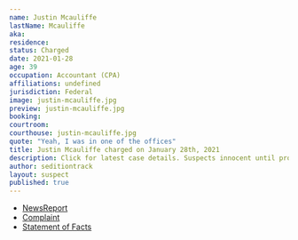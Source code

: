 ```yaml
---
name: Justin Mcauliffe
lastName: Mcauliffe
aka: 
residence: 
status: Charged
date: 2021-01-28
age: 39
occupation: Accountant (CPA)
affiliations: undefined
jurisdiction: Federal
image: justin-mcauliffe.jpg
preview: justin-mcauliffe.jpg
booking: 
courtroom: 
courthouse: justin-mcauliffe.jpg
quote: "Yeah, I was in one of the offices"
title: Justin Mcauliffe charged on January 28th, 2021
description: Click for latest case details. Suspects innocent until proven guilty.
author: seditiontrack
layout: suspect
published: true
---
```

- [NewsReport](https://nypost.com/2021/01/28/cpa-justin-mcauliffe-busted-for-role-in-deadly-capitol-riot/)
- [Complaint](https://www.justice.gov/opa/page/file/1361466/download)
- [Statement of Facts](https://www.justice.gov/opa/page/file/1361466/download)
